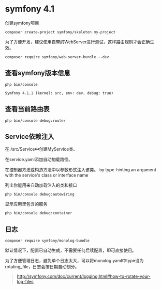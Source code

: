# symfony 4.1

创建symfony项目
```
composer create-project symfony/skeleton my-project
```

为了方便开发，建议使用自带的WebServer进行测试，这样路由规则才会正确生效。
```
composer require symfony/web-server-bundle --dev
```
## 查看symfony版本信息
```
php bin/console

Symfony 4.1.1 (kernel: src, env: dev, debug: true)
```


## 查看当前路由表

```
php bin/console debug:router
```

## Service依赖注入

在./src/Service中创建MyService类。

在service.yaml添加自动加载路径。

在控制器方法或构造方法中以参数形式注入该类。
by type-hinting an argument with the service's class or interface name

列出你能用来自动加载注入的类和接口
```
php bin/console debug:autowiring
```
显示应用里包含的服务
```
php bin/console debug:container
```

## 日志

```
composer require symfony/monolog-bundle
```
默认情况下，配置已自动生成，不需要任何后续配置，即可直接使用。

为了方便管理日志，避免单个日志太大，可以将monolog.yaml中type设为rotating_file，日志会按日期自动划分。

>http://symfony.com/doc/current/logging.html#how-to-rotate-your-log-files
